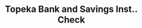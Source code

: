 ---
doi: 10.7916/D8BG416K
date_other: '1870'
date_other_textual: 1870-1879
form: printed ephemera
genre:
- Checks (bank checks)
name:
- Topeka Bank and Savings Inst.
object_in_context_url: https://biggert.cul.columbia.edu/items/view/ave_biggert_01760
subject_hierarchical_geographic:
- Topeka, Kansas, United States
subject_name:
- Topeka Bank and Savings Inst.
title: Topeka Bank and Savings Inst.. Check
sort_title: Topeka Bank and Savings Inst.. Check
call_number: ave_biggert_01760
coordinates:
- 39.05583333333333,-95.68944444444445
pid: ave_biggert_01760
identifiers: ave_biggert_01760
thumbnail: https://derivativo-3.library.columbia.edu/iiif/2/ldpd:490822/full/!256,256/0/native.jpg
permalink: "/biggert/ave_biggert_01760/"
layout: iiif-image-page
---